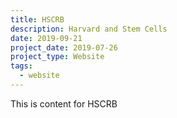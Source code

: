 ```yaml
---
title: HSCRB
description: Harvard and Stem Cells
date: 2019-09-21
project_date: 2019-07-26
project_type: Website
tags:
  - website
---
```


This is content for HSCRB
